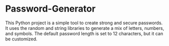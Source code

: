 # Password-Generator
This Python project is a simple tool to create strong and secure passwords. It uses the random and string libraries to generate a mix of letters, numbers, and symbols. The default password length is set to 12 characters, but it can be customized. 
